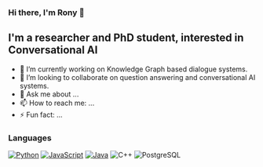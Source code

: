 ### Hi there, I'm Rony 👋

## I'm a researcher and PhD student, interested in Conversational AI
- 🔭 I’m currently working on Knowledge Graph based dialogue systems.
- 👯 I’m looking to collaborate on question answering and conversational AI systems.
- 💬 Ask me about ...
- 📫 How to reach me: ...
- ⚡ Fun fact: ...

### Languages

[![Python](https://img.shields.io/badge/-Python-fff?&logo=python)](https://github.com/rashad101?tab=repositories&q=&type=&language=python)
[![JavaScript](https://img.shields.io/badge/-JavaScript-fff?&logo=JavaScript&logoColor=ddc508)](https://github.com/rashad101?tab=repositories&q=&type=&language=javascript)
[![Java](https://img.shields.io/badge/-Java-fff?&logo=Java&logoColor=007396)](https://github.com/rashad101?tab=repositories&q=&type=&language=java)
![C++](https://img.shields.io/badge/-C++-fff?&logo=c%2b%2b&logoColor=00599C)
![PostgreSQL](https://img.shields.io/badge/-PostgreSQL-fff?&logo=PostgreSQL&logoColor=336791)

